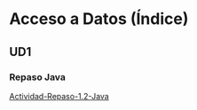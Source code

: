 # Acceso a Datos (Índice)
## UD1
### Repaso Java
[Actividad-Repaso-1.2-Java](https://github.com/adp-code-2223/Actividad-Repaso-1.2-Java.git)

